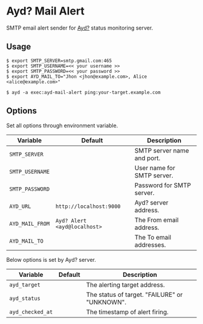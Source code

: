 Ayd? Mail Alert
===============

SMTP email alert sender for [Ayd?](https://github.com/macrat/ayd) status monitoring server.


## Usage

``` shell
$ export SMTP_SERVER=smtp.gmail.com:465
$ export SMTP_USERNAME=<< your username >>
$ export SMTP_PASSWORD=<< your password >>
$ export AYD_MAIL_TO="Jhon <jhon@example.com>, Alice <alice@example.com>"

$ ayd -a exec:ayd-mail-alert ping:your-target.example.com
```


## Options

Set all options through environment variable.

|Variable       |Default                     |Description               |
|---------------|----------------------------|--------------------------|
|`SMTP_SERVER`  |                            |SMTP server name and port.|
|`SMTP_USERNAME`|                            |User name for SMTP server.|
|`SMTP_PASSWORD`|                            |Password for SMTP server. |
|`AYD_URL`      |`http://localhost:9000`     |Ayd? server address.      |
|`AYD_MAIL_FROM`|`Ayd? Alert <ayd@localhost>`|The From email address.   |
|`AYD_MAIL_TO`  |                            |The To email addresses.   |

Below options is set by Ayd? server.

|Variable        |Default|Description                                  |
|----------------|-------|---------------------------------------------|
|`ayd_target`    |       |The alerting target address.                 |
|`ayd_status`    |       |The status of target. "FAILURE" or "UNKNOWN".|
|`ayd_checked_at`|       |The timestamp of alert firing.               |

